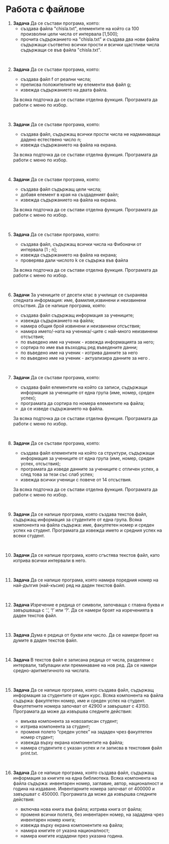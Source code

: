 
# Работа с файлове

1. **Задача** Да се състави програма, която:
	- създава файла "chisla.txt", елементите на който са 100 произволни цели числа от интервала [1,500];
	- прочита съдържанието на "chisla.txt" и създава два нови файла съдържащи съответно всички прости и всички щастливи числа съдържащи се във файла "chisla.txt".

<br>

2. **Задача** Да се състави програма, която:

	- създава файл f от реални числа;
	- преписва положителните му елементи във файл g;
	- извежда съдържанието на двата файла.

	За всяка подточка да се състави отделна функция. Програмата да работи с меню по избор.

<br>

3. **Задачи** Да се състави програма, която:
	- създава файл, съдържащ всички прости числа не надминаващи дадено естествено число n;
	- извежда съдържанието на файла на екрана.

	За всяка подточка да се състави отделна функция. Програмата да работи с меню по избор.

<br>

4. **Задачи** Да се състави програма, която:
	- създава файл съдържащ цели числа;
	- добавя елемент в края на създаденият файл;
	- извежда съдържанието на файла на екрана.
	
	За всяка подточка да се състави отделна функция. Програмата да работи с меню по избор.

<br>

5. **Задача** Да се състави програма, която:
	- създава файл, съдържащ всички числа на Фибоначи от интервала [1 ; n];
	- извежда съдържанието на файла на екрана;
	- проверява дали числото k се съдържа във файла

	За всяка подточка да се състави отделна функция. Програмата да работи с меню по избор.

<br>

6. **Задачи** За учениците от десети клас в училище се съхранява следната информация: име, фамилия,извинени и неизвинени отсъствия. Да се напише програма, която:

	- създава файл съдържащ информация за учениците;
	- извежда съдържанието на файла;
	- намира общия брой извинени и неизвинени отсъствия;
	- намира името/-ната на ученика/-ците с най-много неизвинени отсъствия;
	- по въведено име на ученик - извежда информацията за него;
	- сортира по име във възходящ ред въведените данни;
	- по въведено име на ученик - изтрива данните за него
	- по въведено име на ученик - актуализира данните за него .

<br>

7. **Задачи** Да се състави програма, която:

	- създава файл елементите на който са записи, съдържащи информация за учениците от една група (име, номер, среден успех);
	- програмата да сортира по номера елементите на файла;
	- да се изведе съдържанието на файла.

	За всяка подточка да се състави отделна функция. Програмата да работи с меню по избор.

<br>

8. **Задачи** Да се състави програма, която:
	- създава файл елементите на който са структури, съдържащи информация за учениците от една група (име, номер, среден успех, отсъствия);
	- програмата да изведе данните за учениците с отличен успех, а след това за тези със слаб успех;
	- извежда всички ученици с повече от 14 отсъствия.

	За всяка подточка да се състави отделна функция. Програмата да работи с меню по избор.

<br>

9. **Задачи** Да се напише програма, която създава текстов файл, съдържащ информация за студентите от една група. Всяка компонента на файла съдържа: име, факултетен номер и среден успех на студент. Програмата да извежда името и средния успех на всеки студент.

<br>

10. **Задачи** Да се напише програма, която сгъстява текстов файл, като изтрива всички интервали в него.

<br>

11. **Задача** Да се напише програма, която намира поредния номер на най-дългия (най-късия) ред на даден текстов файл.

<br>

12. **Задача** Изречение е редица от символи, започваща с главна буква и завършваща с ‘.’, ‘!’ или ‘?’. Да се намери броят на изреченията в даден текстов файл.

<br>

13. **Задача** Дума е редица от букви или число. Да се намери броят на думите в даден текстов файл.

<br>

14. **Задача** В текстов файл е записана редица от числа, разделени с интервали, табулации или преминаване на нов ред. Да се намери средно-аритметичното на числата.

<br>

15. **Задача** Да се напише програма, която създава файл, съдържащ информация за студентите от един курс. Всяка компонента на файла съдържа: факултетен номер, име и среден успех на студент. Факултетните номера започват от 42900 и завършват с 43150. Програмата да може да извършва следните действия:  

	-   вмъква компонента за новозаписан студент;  
	-   изтрива компонента за студент;  
	-   променя полето “среден успех” на зададен чрез факултетен номер студент;  
	-   извежда върху екрана компонентите на файла;  
	-   намира студентите с указан успех и ги записва в текстовия файл print.txt.

<br>

16. **Задача** Да се напише програма, която създава файл, съдържащ информация за книгите на една библиотека. Всяка компонента на файла съдържа: инвентарен номер, заглавие, автор, националност и година на издаване. Инвентарните номера започват от 400000 и завършват с 450000. Програмата да може да извършва следните действия:  

	-   включва нова книга във файла; изтрива книга от файла;
	-   променя всички полета, без инвентарен номер, на зададена чрез инвентарен номер книга;
	-   извежда върху екрана компонентите на файла;
	-   намира книгите от указна националност;
	-   намира книгите издадени през указана година.



 
